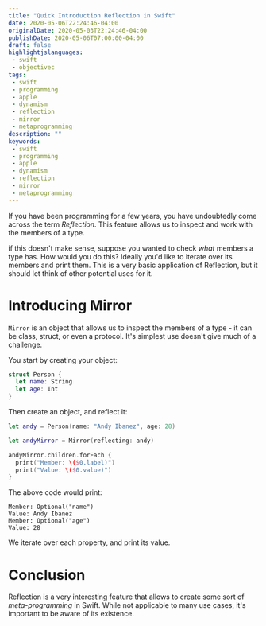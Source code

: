 ```yaml
---
title: "Quick Introduction Reflection in Swift"
date: 2020-05-06T22:24:46-04:00
originalDate: 2020-05-03T22:24:46-04:00
publishDate: 2020-05-06T07:00:00-04:00
draft: false
highlightjslanguages:
 - swift
 - objectivec
tags:
 - swift
 - programming
 - apple
 - dynamism
 - reflection
 - mirror
 - metaprogramming
description: ""
keywords:
 - swift
 - programming
 - apple
 - dynamism
 - reflection
 - mirror
 - metaprogramming
---
```


If you have been programming for a few years, you have undoubtedly come across the term *Reflection*. This feature allows us to inspect and work with the members of a type.

if this doesn't make sense, suppose you wanted to check *what* members a type has. How would you do this? Ideally you'd like to iterate over its members and print them. This is a very basic application of Reflection, but it should let think of other potential uses for it.

# Introducing Mirror

`Mirror` is an object that allows us to inspect the members of a type - it can be class, struct, or even a protocol. It's simplest use doesn't give much of a challenge.

You start by creating your object:

```swift
struct Person {
  let name: String
  let age: Int
}
```

Then create an object, and reflect it:

```swift
let andy = Person(name: "Andy Ibanez", age: 28)

let andyMirror = Mirror(reflecting: andy)

andyMirror.children.forEach {
  print("Member: \($0.label)")
  print("Value: \($0.value)")
}
```

The above code would print:

```
Member: Optional("name")
Value: Andy Ibanez
Member: Optional("age")
Value: 28
```

We iterate over each property, and print its value.

# Conclusion

Reflection is a very interesting feature that allows to create some sort of *meta-programming* in Swift. While not applicable to many use cases, it's important to be aware of its existence.

